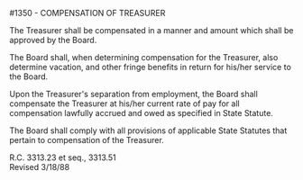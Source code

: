 <!-- Mirrored from www.neola.com/springboro-oh/search/policies/po1350.htm by HTTrack Website Copier/3.x [XR&CO'2013][, Sun, 09 Jun 2013 18:21:06 GMT -->
#1350 - COMPENSATION OF TREASURER
The Treasurer shall be compensated in a manner and amount which shall be approved by the Board.   
The Board shall, when determining compensation for the Treasurer, also determine vacation, and other fringe benefits in return for his/her service to the Board.   
Upon the Treasurer's separation from employment, the Board shall compensate the Treasurer at his/her current rate of pay for all compensation lawfully accrued and owed as specified in State Statute.   
The Board shall comply with all provisions of applicable State Statutes that pertain to compensation of the Treasurer.   
R.C. 3313.23 et seq., 3313.51   
Revised 3/18/88   
</BODY>
